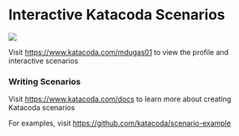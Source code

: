 # Interactive Katacoda Scenarios

[![](http://shields.katacoda.com/katacoda/mdugas01/count.svg)](https://www.katacoda.com/mdugas01 "Get your profile on Katacoda.com")

Visit https://www.katacoda.com/mdugas01 to view the profile and interactive scenarios

### Writing Scenarios
Visit https://www.katacoda.com/docs to learn more about creating Katacoda scenarios

For examples, visit https://github.com/katacoda/scenario-example
